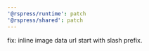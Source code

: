 ```yaml
---
'@rspress/runtime': patch
'@rspress/shared': patch
---
```


fix: inline image data url start with slash prefix.
